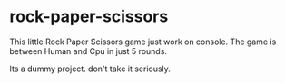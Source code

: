 # rock-paper-scissors

This little Rock Paper Scissors game just work on console.
The game is between Human and Cpu in just 5 rounds.

Its a dummy project. don't take it seriously.
